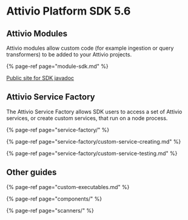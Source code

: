 # Attivio Platform SDK 5.6

## Attivio Modules

Attivio modules allow custom code \(for example ingestion or query transformers\) to be added to your Attivio projects.

{% page-ref page="module-sdk.md" %}

[Public site for SDK javadoc](https://attivio.github.io/sdk-5.6-javadoc)

## Attivio Service Factory

The Attivio Service Factory allows SDK users to access a set of Attivio services, or create custom services, that run on a node process.

{% page-ref page="service-factory/" %}

{% page-ref page="service-factory/custom-service-creating.md" %}

{% page-ref page="service-factory/custom-service-testing.md" %}

## Other guides

{% page-ref page="custom-executables.md" %}

{% page-ref page="components/" %}

{% page-ref page="scanners/" %}

